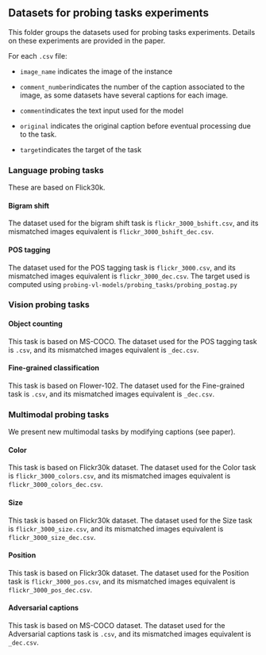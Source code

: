 ## Datasets for probing tasks experiments

This folder groups the datasets used for probing tasks experiments.
Details on these experiments are provided in the paper.

For each ```.csv``` file:

- ```image_name``` indicates the image of the instance

- ```comment_number```indicates the number of the caption associated to the image, as some datasets have several captions for each image.

- ```comment```indicates the text input used for the model

- ```original``` indicates the original caption before eventual processing due to the task.

- ```target```indicates the target of the task


### Language probing tasks

These are based on Flick30k.

#### Bigram shift

The dataset used for the bigram shift task is ```flickr_3000_bshift.csv```, and its mismatched images equivalent is ```flickr_3000_bshift_dec.csv```.

#### POS tagging

The dataset used for the POS tagging task is ```flickr_3000.csv```, and its mismatched images equivalent is ```flickr_3000_dec.csv```.
The target used is computed using ```probing-vl-models/probing_tasks/probing_postag.py```

### Vision probing tasks

#### Object counting

This task is based on MS-COCO.
The dataset used for the POS tagging task is ```.csv```, and its mismatched images equivalent is ```_dec.csv```.

#### Fine-grained classification

This task is based on Flower-102.
The dataset used for the Fine-grained task is ```.csv```, and its mismatched images equivalent is ```_dec.csv```.

### Multimodal probing tasks
We present new multimodal tasks by modifying captions (see paper).

#### Color
This task is based on Flickr30k dataset.
The dataset used for the Color task is ```flickr_3000_colors.csv```, and its mismatched images equivalent is ```flickr_3000_colors_dec.csv```.

#### Size
This task is based on Flickr30k dataset.
The dataset used for the Size task is ```flickr_3000_size.csv```, and its mismatched images equivalent is ```flickr_3000_size_dec.csv```.

#### Position
This task is based on Flickr30k dataset.
The dataset used for the Position task is ```flickr_3000_pos.csv```, and its mismatched images equivalent is ```flickr_3000_pos_dec.csv```.

#### Adversarial captions
This task is based on MS-COCO dataset.
The dataset used for the Adversarial captions task is ```.csv```, and its mismatched images equivalent is ```_dec.csv```.
